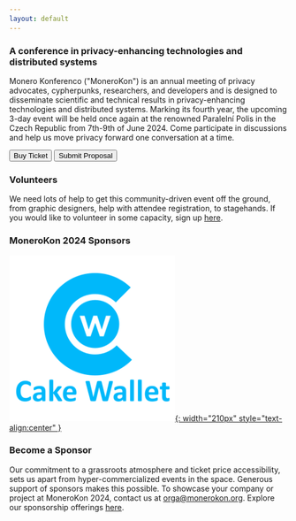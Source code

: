 ```yaml
---
layout: default
---
```


### A conference in privacy-enhancing technologies and distributed systems
Monero Konferenco ("MoneroKon") is an annual meeting of privacy advocates, cypherpunks, researchers, and developers and is designed to disseminate scientific and technical results in privacy-enhancing technologies and distributed systems. Marking its fourth year, the upcoming 3-day event will be held once again at the renowned Paralelní Polis in the Czech Republic from 7th-9th of June 2024. Come participate in discussions and help us move privacy forward one conversation at a time.

<a href="https://tickets.monerokon.org"><button class="button" style="vertical-align:middle"><span>Buy Ticket</span></button></a>  <a href="https://tickets.monerokon.org"><button class="button" style="vertical-align:middle"><span>Submit Proposal</span></button></a>

### Volunteers

We need lots of help to get this community-driven event off the ground, from graphic designers, help with attendee registration, to stagehands. If you would like to volunteer in some capacity, sign up [here](https://volunteer.monerokon.org).

### MoneroKon 2024 Sponsors

[![logo](assets/img/cw-logo.png){: width="210px" style="text-align:center" }](https://cakewallet.com)


### Become a Sponsor

Our commitment to a grassroots atmosphere and ticket price accessibility, sets us apart from hyper-commercialized events in the space. Generous support of sponsors makes this possible. To showcase your company or project at MoneroKon 2024, contact us at <a href="mailto:orga@monerokon.org">orga@monerokon.org</a>. Explore our sponsorship offerings [here](https://monerokon.org/sponsor).

